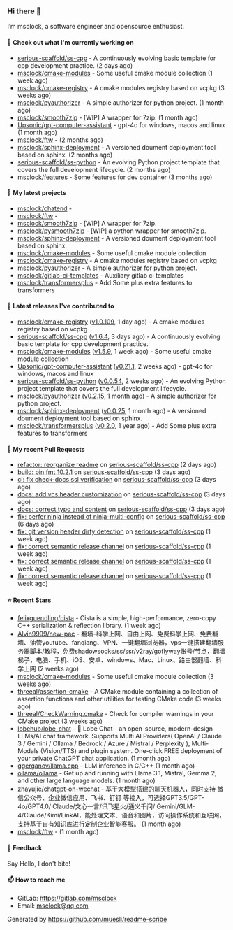 ### Hi there 👋

I’m msclock, a software engineer and opensource enthusiast.

#### 👷 Check out what I'm currently working on

- [serious-scaffold/ss-cpp](https://github.com/serious-scaffold/ss-cpp) - A continuously evolving basic template for cpp development practice. (2 days ago)
- [msclock/cmake-modules](https://github.com/msclock/cmake-modules) - Some useful cmake module collection (1 week ago)
- [msclock/cmake-registry](https://github.com/msclock/cmake-registry) - A cmake modules registry based on vcpkg (3 weeks ago)
- [msclock/pyauthorizer](https://github.com/msclock/pyauthorizer) - A simple authorizer for python project. (1 month ago)
- [msclock/smooth7zip](https://github.com/msclock/smooth7zip) - [WIP] A wrapper for 7zip. (1 month ago)
- [Upsonic/gpt-computer-assistant](https://github.com/Upsonic/gpt-computer-assistant) - gpt-4o for windows, macos and linux (1 month ago)
- [msclock/ftw](https://github.com/msclock/ftw) -  (2 months ago)
- [msclock/sphinx-deployment](https://github.com/msclock/sphinx-deployment) - A versioned doument deployment tool based on sphinx. (2 months ago)
- [serious-scaffold/ss-python](https://github.com/serious-scaffold/ss-python) - An evolving Python project template that covers the full development lifecycle. (2 months ago)
- [msclock/features](https://github.com/msclock/features) - Some features for dev container (3 months ago)

#### 🌱 My latest projects

- [msclock/chatend](https://github.com/msclock/chatend) - 
- [msclock/ftw](https://github.com/msclock/ftw) - 
- [msclock/smooth7zip](https://github.com/msclock/smooth7zip) - [WIP] A wrapper for 7zip.
- [msclock/pysmooth7zip](https://github.com/msclock/pysmooth7zip) - [WIP] a python wrapper for smooth7zip.
- [msclock/sphinx-deployment](https://github.com/msclock/sphinx-deployment) - A versioned doument deployment tool based on sphinx.
- [msclock/cmake-modules](https://github.com/msclock/cmake-modules) - Some useful cmake module collection
- [msclock/cmake-registry](https://github.com/msclock/cmake-registry) - A cmake modules registry based on vcpkg
- [msclock/pyauthorizer](https://github.com/msclock/pyauthorizer) - A simple authorizer for python project.
- [msclock/gitlab-ci-templates](https://github.com/msclock/gitlab-ci-templates) - Auxiliary gitlab ci templates
- [msclock/transformersplus](https://github.com/msclock/transformersplus) - Add Some plus extra features to transformers

#### 🔭 Latest releases I've contributed to

- [msclock/cmake-registry](https://github.com/msclock/cmake-registry) ([v1.0.109](https://github.com/msclock/cmake-registry/releases/tag/v1.0.109), 1 day ago) - A cmake modules registry based on vcpkg
- [serious-scaffold/ss-cpp](https://github.com/serious-scaffold/ss-cpp) ([v1.6.4](https://github.com/serious-scaffold/ss-cpp/releases/tag/v1.6.4), 3 days ago) - A continuously evolving basic template for cpp development practice.
- [msclock/cmake-modules](https://github.com/msclock/cmake-modules) ([v1.5.9](https://github.com/msclock/cmake-modules/releases/tag/v1.5.9), 1 week ago) - Some useful cmake module collection
- [Upsonic/gpt-computer-assistant](https://github.com/Upsonic/gpt-computer-assistant) ([v0.21.1](https://github.com/Upsonic/gpt-computer-assistant/releases/tag/v0.21.1), 2 weeks ago) - gpt-4o for windows, macos and linux
- [serious-scaffold/ss-python](https://github.com/serious-scaffold/ss-python) ([v0.0.54](https://github.com/serious-scaffold/ss-python/releases/tag/v0.0.54), 2 weeks ago) - An evolving Python project template that covers the full development lifecycle.
- [msclock/pyauthorizer](https://github.com/msclock/pyauthorizer) ([v0.2.15](https://github.com/msclock/pyauthorizer/releases/tag/v0.2.15), 1 month ago) - A simple authorizer for python project.
- [msclock/sphinx-deployment](https://github.com/msclock/sphinx-deployment) ([v0.0.25](https://github.com/msclock/sphinx-deployment/releases/tag/v0.0.25), 1 month ago) - A versioned doument deployment tool based on sphinx.
- [msclock/transformersplus](https://github.com/msclock/transformersplus) ([v0.2.0](https://github.com/msclock/transformersplus/releases/tag/v0.2.0), 1 year ago) - Add Some plus extra features to transformers

#### 🔨 My recent Pull Requests

- [refactor: reorganize readme](https://github.com/serious-scaffold/ss-cpp/pull/347) on [serious-scaffold/ss-cpp](https://github.com/serious-scaffold/ss-cpp) (2 days ago)
- [build: pin fmt 10.2.1](https://github.com/serious-scaffold/ss-cpp/pull/345) on [serious-scaffold/ss-cpp](https://github.com/serious-scaffold/ss-cpp) (3 days ago)
- [ci: fix check-docs ssl verification](https://github.com/serious-scaffold/ss-cpp/pull/343) on [serious-scaffold/ss-cpp](https://github.com/serious-scaffold/ss-cpp) (3 days ago)
- [docs: add vcs header customization](https://github.com/serious-scaffold/ss-cpp/pull/342) on [serious-scaffold/ss-cpp](https://github.com/serious-scaffold/ss-cpp) (3 days ago)
- [docs: correct typo and content](https://github.com/serious-scaffold/ss-cpp/pull/341) on [serious-scaffold/ss-cpp](https://github.com/serious-scaffold/ss-cpp) (3 days ago)
- [fix: perfer ninja instead of ninja-multi-config](https://github.com/serious-scaffold/ss-cpp/pull/338) on [serious-scaffold/ss-cpp](https://github.com/serious-scaffold/ss-cpp) (6 days ago)
- [fix: git version header dirty detection](https://github.com/serious-scaffold/ss-cpp/pull/336) on [serious-scaffold/ss-cpp](https://github.com/serious-scaffold/ss-cpp) (1 week ago)
- [fix: correct semantic release channel](https://github.com/serious-scaffold/ss-cpp/pull/335) on [serious-scaffold/ss-cpp](https://github.com/serious-scaffold/ss-cpp) (1 week ago)
- [fix: correct semantic release channel](https://github.com/serious-scaffold/ss-cpp/pull/334) on [serious-scaffold/ss-cpp](https://github.com/serious-scaffold/ss-cpp) (1 week ago)
- [fix: correct semantic release channel](https://github.com/serious-scaffold/ss-cpp/pull/333) on [serious-scaffold/ss-cpp](https://github.com/serious-scaffold/ss-cpp) (1 week ago)

#### ⭐ Recent Stars

- [felixguendling/cista](https://github.com/felixguendling/cista) - Cista is a simple, high-performance, zero-copy C&#43;&#43; serialization &amp; reflection library. (1 week ago)
- [Alvin9999/new-pac](https://github.com/Alvin9999/new-pac) - 翻墙-科学上网、自由上网、免费科学上网、免费翻墙、油管youtube、fanqiang、VPN、一键翻墙浏览器，vps一键搭建翻墙服务器脚本/教程，免费shadowsocks/ss/ssr/v2ray/goflyway账号/节点，翻墙梯子，电脑、手机、iOS、安卓、windows、Mac、Linux、路由器翻墙、科学上网 (2 weeks ago)
- [msclock/cmake-modules](https://github.com/msclock/cmake-modules) - Some useful cmake module collection (3 weeks ago)
- [threeal/assertion-cmake](https://github.com/threeal/assertion-cmake) - A CMake module containing a collection of assertion functions and other utilities for testing CMake code (3 weeks ago)
- [threeal/CheckWarning.cmake](https://github.com/threeal/CheckWarning.cmake) - Check for compiler warnings in your CMake project (3 weeks ago)
- [lobehub/lobe-chat](https://github.com/lobehub/lobe-chat) - 🤯 Lobe Chat - an open-source, modern-design LLMs/AI chat framework. Supports Multi AI Providers( OpenAI / Claude 3 / Gemini / Ollama / Bedrock / Azure / Mistral / Perplexity ), Multi-Modals (Vision/TTS) and plugin system. One-click FREE deployment of your private ChatGPT chat application. (1 month ago)
- [ggerganov/llama.cpp](https://github.com/ggerganov/llama.cpp) - LLM inference in C/C&#43;&#43; (1 month ago)
- [ollama/ollama](https://github.com/ollama/ollama) - Get up and running with Llama 3.1, Mistral, Gemma 2, and other large language models. (1 month ago)
- [zhayujie/chatgpt-on-wechat](https://github.com/zhayujie/chatgpt-on-wechat) - 基于大模型搭建的聊天机器人，同时支持 微信公众号、企业微信应用、飞书、钉钉 等接入，可选择GPT3.5/GPT-4o/GPT4.0/ Claude/文心一言/讯飞星火/通义千问/ Gemini/GLM-4/Claude/Kimi/LinkAI，能处理文本、语音和图片，访问操作系统和互联网，支持基于自有知识库进行定制企业智能客服。 (1 month ago)
- [msclock/ftw](https://github.com/msclock/ftw) -  (1 month ago)

#### 💬 Feedback

Say Hello, I don't bite!

#### 📫 How to reach me

- GitLab: https://gitlab.com/msclock
- Email: msclock@qq.com

Generated by https://github.com/muesli/readme-scribe

